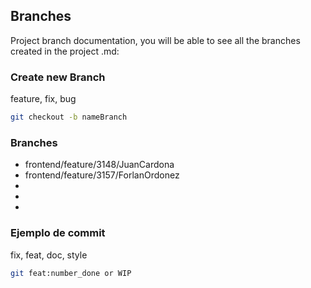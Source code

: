 ## Branches
Project branch documentation, you will be able to see all the branches created in the project .md:
### Create new Branch
feature, fix, bug
```bash 
git checkout -b nameBranch
```
### Branches
- frontend/feature/3148/JuanCardona
- frontend/feature/3157/ForlanOrdonez
-
-
-


### Ejemplo de commit 

fix, feat, doc, style
```bash 
git feat:number_done or WIP
```
